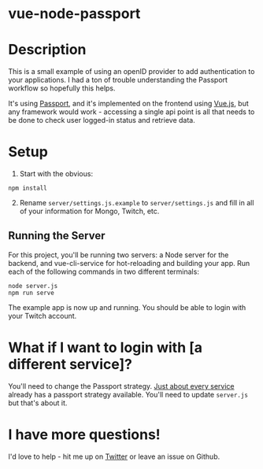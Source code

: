 # vue-node-passport

# Description

This is a small example of using an openID provider to add authentication to your  applications. I had a ton of trouble understanding the Passport workflow so hopefully this helps.

It's using [Passport](https://www.npmjs.com/package/passport), and it's implemented on the frontend using [Vue.js](https://github.com/vuejs/vue), but any framework would work - accessing a single api point is all that needs to be done to check user logged-in status and retrieve data.

# Setup

1. Start with the obvious:

```
npm install
```

2. Rename `server/settings.js.example` to `server/settings.js` and fill in all of your information for Mongo, Twitch, etc.

## Running the Server

For this project, you'll be running two servers: a Node server for the backend, and vue-cli-service for hot-reloading and building your app. Run each of the following commands in two different terminals:

```
node server.js
npm run serve
```

The example app is now up and running. You should be able to login with your Twitch account.

# What if I want to login with [a different service]?

You'll need to change the Passport strategy. [Just about every service](http://www.passportjs.org/packages/) already has a passport strategy available. You'll need to update `server.js` but that's about it.

# I have more questions!

I'd love to help - hit me up on [Twitter](https://twitter.com/nostalgiatriggr) or leave an issue on Github.